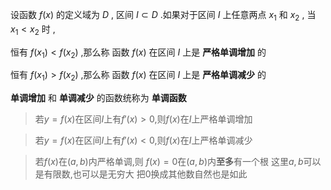
设函数 $f(x)$ 的定义域为 $D$ , 区间 $I \subset D$ .如果对于区间 $I$ 上任意两点 $x_1$ 和 $x_2$ , 当 $x_1 < x_2$ 时 ,

恒有 $f(x_1) < f(x_2)$ ,那么称 函数 $f(x)$ 在区间 $I$ 上是 **严格单调增加** 的

恒有 $f(x_1) > f(x_2)$ ,那么称 函数 $f(x)$ 在区间 $I$ 上是 **严格单调减少** 的

**单调增加** 和 **单调减少** 的函数统称为 **单调函数**


> 若$y=f(x)$在区间$I$上有$f'(x)>0$,则$f(x)$在$I$上严格单调增加

> 若$y=f(x)$在区间$I$上有$f'(x)<0$,则$f(x)$在$I$上严格单调减少


> 若$f(x)$在$(a,b)$内严格单调,则 $f(x)=0$在$(a,b)$内**至多**有一个根
> 这里$a,b$可以是有限数,也可以是无穷大
> 把0换成其他数自然也是如此

